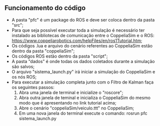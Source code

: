 ## Funcionamento do código

- A pasta "pfc" é um package do ROS e deve ser coloca dentro da pasta "src";
- Para que seja possível executar toda a simulação é necessário ter instalado as bibliotecas de comunicação entre o CoppeliaSim e o ROS: https://www.coppeliarobotics.com/helpFiles/en/ros1Tutorial.htm;
- Os códigos .lua e arquivo do cenário referentes ao CoppeliaSim estão dentro da pasta "coppeliaSim";
- Os códigos ROS estão dentro da pasta "script";
- A pasta "dados" é onde todas os dados coletados durante a simulação são salvos;
- O arquivo "sistema_launch.py" irá iniciar a simulação do CoppeliaSim e os nós ROS;
- Para executar a simulação completa junto com o Filtro de Kalman faça os seguintes passos:
  1. Abra uma janela de terminal e inicialize o "roscore";
  2. Abra outra janela de teminal e inicializa o CoppeliaSim do mesmo modo que é apresentando no link tutorial acima;
  3. Abre o cenário "coppeliaSim/veiculo.ttt" no CoppeliaSim;
  4. Em uma nova janela do terminal execute o comando: rosrun pfc sistema_launch.py
